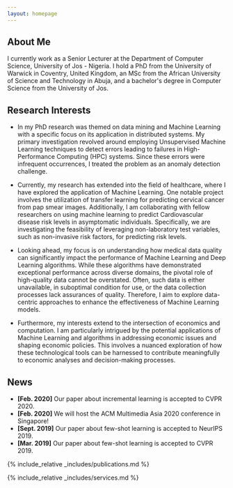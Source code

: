 ```yaml
---
layout: homepage
---
```


## About Me
I currently work as a Senior Lecturer at the Department of Computer Science, University of Jos - Nigeria. I hold a PhD from the University of Warwick in Coventry, United Kingdom, an MSc from the African University of Science and Technology in Abuja, and a bachelor's degree in Computer Science from the University of Jos.

## Research Interests

- In my PhD research was themed on data mining and Machine Learning with a specific focus on its application in distributed systems. My primary investigation revolved around employing Unsupervised Machine Learning techniques to detect errors leading to failures in High-Performance Computing (HPC) systems. Since these errors were infrequent occurrences, I treated the problem as an anomaly detection challenge.

- Currently, my research has extended into the field of healthcare, where I have explored the application of Machine Learning. One notable project involves the utilization of transfer learning for predicting cervical cancer from pap smear images. Additionally, I am collaborating with fellow researchers on using machine learning to predict Cardiovascular disease risk levels in asymptomatic individuals. Specifically, we are investigating the feasibility of leveraging non-laboratory test variables, such as non-invasive risk factors, for predicting risk levels.

- Looking ahead, my focus is on understanding how medical data quality can significantly impact the performance of Machine Learning and Deep Learning algorithms. While these algorithms have demonstrated exceptional performance across diverse domains, the pivotal role of high-quality data cannot be overstated. Often, such data is either unavailable, in suboptimal condition for use, or the data collection processes lack assurances of quality. Therefore, I aim to explore data-centric approaches to enhance the effectiveness of Machine Learning models.

- Furthermore, my interests extend to the intersection of economics and computation. I am particularly intrigued by the potential applications of Machine Learning and algorithms in addressing economic issues and shaping economic policies. This involves a nuanced exploration of how these technological tools can be harnessed to contribute meaningfully to economic analyses and decision-making processes.
## News

- **[Feb. 2020]** Our paper about incremental learning is accepted to CVPR 2020.
- **[Feb. 2020]** We will host the ACM Multimedia Asia 2020 conference in Singapore!
- **[Sept. 2019]** Our paper about few-shot learning is accepted to NeurIPS 2019.
- **[Mar. 2019]** Our paper about few-shot learning is accepted to CVPR 2019.

{% include_relative _includes/publications.md %}

{% include_relative _includes/services.md %}
